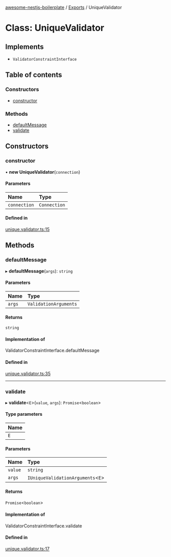 [awesome-nestjs-boilerplate](../README.md) / [Exports](../modules.md) / UniqueValidator

# Class: UniqueValidator

## Implements

- `ValidatorConstraintInterface`

## Table of contents

### Constructors

- [constructor](UniqueValidator.md#constructor)

### Methods

- [defaultMessage](UniqueValidator.md#defaultmessage)
- [validate](UniqueValidator.md#validate)

## Constructors

### constructor

• **new UniqueValidator**(`connection`)

#### Parameters

| Name | Type |
| :------ | :------ |
| `connection` | `Connection` |

#### Defined in

[unique.validator.ts:15](https://github.com/klub-deepak/poc_doc_generation_3/blob/a592bb2/src/validators/unique.validator.ts#L15)

## Methods

### defaultMessage

▸ **defaultMessage**(`args`): `string`

#### Parameters

| Name | Type |
| :------ | :------ |
| `args` | `ValidationArguments` |

#### Returns

`string`

#### Implementation of

ValidatorConstraintInterface.defaultMessage

#### Defined in

[unique.validator.ts:35](https://github.com/klub-deepak/poc_doc_generation_3/blob/a592bb2/src/validators/unique.validator.ts#L35)

___

### validate

▸ **validate**<`E`\>(`value`, `args`): `Promise`<`boolean`\>

#### Type parameters

| Name |
| :------ |
| `E` |

#### Parameters

| Name | Type |
| :------ | :------ |
| `value` | `string` |
| `args` | `IUniqueValidationArguments`<`E`\> |

#### Returns

`Promise`<`boolean`\>

#### Implementation of

ValidatorConstraintInterface.validate

#### Defined in

[unique.validator.ts:17](https://github.com/klub-deepak/poc_doc_generation_3/blob/a592bb2/src/validators/unique.validator.ts#L17)
